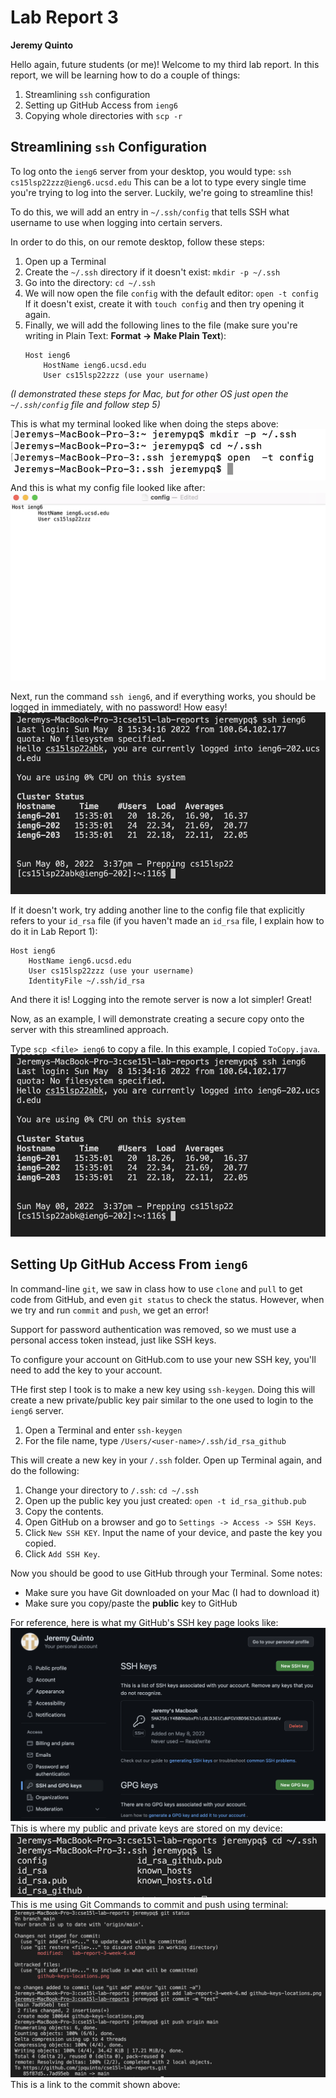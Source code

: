 # Lab Report 3
**Jeremy Quinto**

Hello again, future students (or me)! Welcome to my third lab report. In this report, we will be learning how to do a couple of things: 

1. Streamlining `ssh` configuration
2. Setting up GitHub Access from `ieng6`
3. Copying whole directories with `scp -r`

## Streamlining `ssh` Configuration
To log onto the `ieng6` server from your desktop, you would type:
`ssh cs15lsp22zzz@ieng6.ucsd.edu`
This can be a lot to type every single time you're trying to log into the server. Luckily, we're going to streamline this!

To do this, we will add an entry in `~/.ssh/config` that tells SSH what username to use when logging into certain servers. 

In order to do this, on our remote desktop, follow these steps: 
1. Open up a Terminal
2. Create the `~/.ssh` directory if it doesn't exist:
    `mkdir -p ~/.ssh`
3. Go into the directory:
    `cd ~/.ssh`
4. We will now open the file `config` with the default editor:
    `open -t config`
    If it doesn't exist, create it with
    `touch config`
    and then try opening it again.
5. Finally, we will add the following lines to the file (make sure you're writing in Plain Text: **Format -> Make Plain Text**):
    ```
    Host ieng6
        HostName ieng6.ucsd.edu
        User cs15lsp22zzz (use your username)
    ```
*(I demonstrated these steps for Mac, but for other OS just open the `~/.ssh/config` file and follow step 5)*

This is what my terminal looked like when doing the steps above:
![](streamline-ssh-terminal.png)
And this is what my config file looked like after:
![](config-sc.png)

Next, run the command `ssh ieng6`, and if everything works, you should be logged in immediately, with no password! How easy!
![](streamlined-login.png)

If it doesn't work, try adding another line to the config file that explicitly refers to your `id_rsa` file (if you haven't made an `id_rsa` file, I explain how to do it in Lab Report 1):
```
Host ieng6
    HostName ieng6.ucsd.edu
    User cs15lsp22zzz (use your username)
    IdentityFile ~/.ssh/id_rsa
```

And there it is! Logging into the remote server is now a lot simpler! Great!

Now, as an example, I will demonstrate creating a secure copy onto the server with this streamlined approach.

Type `scp <file> ieng6` to copy a file. In this example, I copied `ToCopy.java`.
![](scp-streamlined.png)


## Setting Up GitHub Access From `ieng6`
In command-line `git`, we saw in class how to use `clone` and `pull` to get code from GitHub, and even `git status` to check the status. However, when we try and run `commit` and `push`, we get an error!

Support for password authentication was removed, so we must use a personal access token instead, just like SSH keys.

To configure your account on GitHub.com to use your new SSH key, you'll need to add the key to your account. 

THe first step I took is to make a new key using `ssh-keygen`. Doing this will create a new private/public key pair similar to the one used to login to the `ieng6` server. 

1. Open a Terminal and enter `ssh-keygen`
2. For the file name, type `/Users/<user-name>/.ssh/id_rsa_github`

This will create a new key in your `/.ssh` folder. Open up Terminal again, and do the following:

1. Change your directory to `/.ssh`:
    `cd ~/.ssh`
2. Open up the public key you just created:
    `open -t id_rsa_github.pub`
3. Copy the contents.
4. Open GitHub on a browser and go to `Settings -> Access -> SSH Keys`.
5. Click `New SSH KEY`. Input the name of your device, and paste the key you copied.
6. Click `Add SSH Key`.

Now you should be good to use GitHub through your Terminal. Some notes:
- Make sure you have Git downloaded on your Mac (I had to download it)
- Make sure you copy/paste the **public** key to GitHub

For reference, here is what my GitHub's SSH key page looks like: 
![](ssh-keys-on-github.png)
This is where my public and private keys are stored on my device:
![](github-keys-locations.png)
This is me using Git Commands to commit and push using terminal:
![](pushing-with-git.png)
This is a link to the commit shown above:
[](https://github.com/jpquinto/cse15l-lab-reports/commit/7ad95ebf69c1ec56ed15a1d00a02bffc171d29ae)
